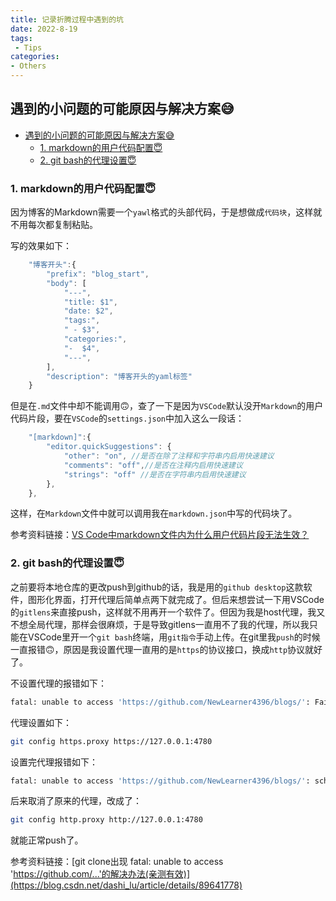 ```yaml
---
title: 记录折腾过程中遇到的坑
date: 2022-8-19
tags:
 - Tips
categories:
- Others  
---
```


## 遇到的小问题的可能原因与解决方案😅

- [遇到的小问题的可能原因与解决方案😅](#遇到的小问题的可能原因与解决方案)
  - [1. markdown的用户代码配置😇](#1-markdown的用户代码配置)
  - [2. git bash的代理设置😇](#2-git-bash的代理设置)

### 1. markdown的用户代码配置😇

因为博客的Markdown需要一个`yawl`格式的头部代码，于是想做成`代码块`，这样就不用每次都复制粘贴。

写的效果如下：

```javascript
    "博客开头":{
        "prefix": "blog_start",
        "body": [
            "---",
            "title: $1",
            "date: $2",
            "tags:",
            " - $3",
            "categories:",
            "-  $4",
            "---",
        ],
        "description": "博客开头的yaml标签"
    }
```

但是在`.md`文件中却不能调用:upside_down_face:，查了一下是因为`VSCode`默认没开`Markdown`的用户代码片段，要在`VSCode`的`settings.json`中加入这么一段话：

```javascript
    "[markdown]":{
        "editor.quickSuggestions": {
            "other": "on", //是否在除了注释和字符串内启用快速建议
            "comments": "off",//是否在注释内启用快速建议
            "strings": "off" //是否在字符串内启用快速建议
        },
    },
```

这样，在`Markdown`文件中就可以调用我在`markdown.json`中写的代码块了。

参考资料链接：[VS Code中markdown文件内为什么用户代码片段无法生效？](https://www.zhihu.com/question/370485701)

### 2. git bash的代理设置😇

之前要将本地仓库的更改push到github的话，我是用的`github desktop`这款软件，图形化界面，打开代理后简单点两下就完成了。但后来想尝试一下用VSCode的`gitlens`来直接push，这样就不用再开一个软件了。但因为我是host代理，我又不想全局代理，那样会很麻烦，于是导致gitlens一直用不了我的代理，所以我只能在VSCode里开一个`git bash`终端，用`git指令`手动上传。在git里我`push`的时候一直报错:upside_down_face:，原因是我设置代理一直用的是`https`的协议接口，换成`http`协议就好了。

不设置代理的报错如下：

```bash
fatal: unable to access 'https://github.com/NewLearner4396/blogs/': Failed to connect to github.com port 443: Timed out
```

代理设置如下：

```bash
git config https.proxy https://127.0.0.1:4780
```

设置完代理报错如下：

```bash
fatal: unable to access 'https://github.com/NewLearner4396/blogs/': schannel: failed to receive handshake, SSL/TLS connection failed
```

后来取消了原来的代理，改成了：

```bash
git config http.proxy http://127.0.0.1:4780
```

就能正常push了。

参考资料链接：[git clone出现 fatal: unable to access 'https://github.com/...'的解决办法(亲测有效)](https://blog.csdn.net/dashi_lu/article/details/89641778)
